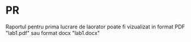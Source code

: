 # PR
Raportul pentru prima lucrare de laorator poate fi vizualizat in format PDF "lab1.pdf" sau format docx "lab1.docx"

